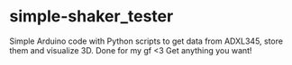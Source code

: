 # simple-shaker_tester
Simple Arduino code with Python scripts to get data from ADXL345, store them and visualize 3D. Done for my gf &lt;3 Get anything you want!
